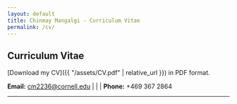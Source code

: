 ```yaml
---
layout: default
title: Chinmay Mangalgi - Curriculum Vitae
permalink: /cv/
---
```

## Curriculum Vitae

[Download my CV]({{ "/assets/CV.pdf" | relative_url }}) in PDF format.


**Email:** [cm2236@cornell.edu](mailto:cm2236@cornell.edu) | | | **Phone:** +469 367 2864

---

